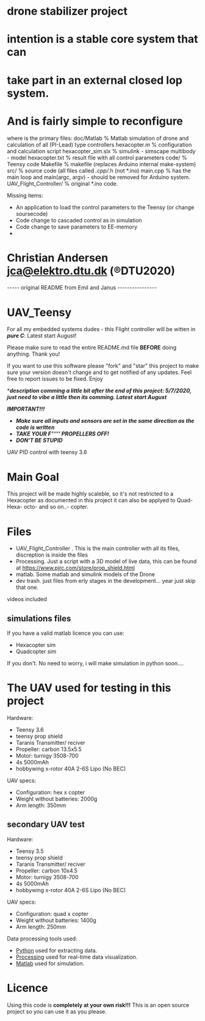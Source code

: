 # drone stabilizer project
# intention is a stable core system that can
# take part in an external closed lop system.
# And is fairly simple to reconfigure

where is the primary files: 
  doc/Matlab % Matlab simulation of drone and calculation of all (PI-Lead) type controllers
        hexacopter.m          % configuration and calculation script
        hexacopter_sim.slx    % simulink - simscape multibody - model
        hexacopter.txt        % result file with all control parameters
  code/       % Teensy code
        Makefile      % makefile (replaces Arduino internal make-system)
        src/          % source code (all files called *.cpp/*.h (not *.ino)
           main.cpp   % has the main loop and main(argc, argv) - should be removed for Arduino system.
  UAV_Flight_Controller/   % original *.ino code.
  
  
Missing items:
- An application to load the control parameters to the Teensy (or change soursecode)
- Code change to cascaded control as in simulation
- Code change to save parameters to EE-memory
- 

# Christian Andersen jca@elektro.dtu.dk  (®DTU2020)

----- original README from Emil and Janus ----------------

# UAV_Teensy
For all my embedded systems dudes - this Flight controller will be witten in ***pure C***: Latest start August! 

Please make sure to read the entire README.md file **BEFORE** doing anything. Thank you!

If you want to use this software please "fork" and "star" this project to make sure your version doesn't change and to get notified of any updates. Feel free to report issues to be fixed. Enjoy

****description comming a little bit after the end of this project: 5/7/2020, just need to vibe a little then its comming. Latest start August***


***IMPORTANT!!!***
 - ***Make sure all inputs and sensors are set in the same direction as the code is written***
 - ***TAKE YOUR F''''' PROPELLERS OFF!***
 - ***DON'T BE STUPID***

UAV PID control with teensy 3.6

# Main Goal 
This project will be made highly scaleble, so it's not restricted to a Hexacopter as documented in this project it can also be applyed to Quad- Hexa- octo- and so on..- copter.

# Files 
- UAV_Flight_Controller . This is the main controller with all its files, discreption is inside the files
- Processing. Just a script with a 3D model of live data, this can be found at https://www.pjrc.com/store/prop_shield.html
- matlab. Some matlab and simulink models of the Drone
- dev trash. just files from erly stages in the development... year just skip that one.

videos included 

## simulations files 
If you have a valid matlab licence you can use:
- Hexacopter sim
- Quadcopter sim

If you don't. No need to worry, i will make simulation in python soon....

# The UAV used for testing in this project 
Hardware:
- Teensy 3.6
- teensy prop shield
- Taranis Transmitter/ reciver
- Propeller: carbon 13.5x5.5
- Motor: turnigy 3508-700
- 4s 5000mAh
- hobbywing x-rotor 40A 2-6S Lipo (No BEC)

UAV specs:

- Configuration: hex x copter
- Weight without batteries: 2000g
- Arm length: 350mm

## secondary UAV test
Hardware:
- Teensy 3.5
- teensy prop shield
- Taranis Transmitter/ reciver
- Propeller: carbon 10x4.5
- Motor: turnigy 3508-700
- 4s 5000mAh
- hobbywing x-rotor 40A 2-6S Lipo (No BEC)

UAV specs:

- Configuration: quad x copter
- Weight without batteries: 1400g
- Arm length: 250mm


Data processing tools used:
- [Python](https://www.python.org/) used for extracting data.
- [Processing](https://processing.org/) used for real-time data visualization.
- [Matlab](https://www.mathworks.com/) used for simulation. 

# Licence
Using this code is **completely at your own risk!!!**
This is an open source project so you can use it as you please.


